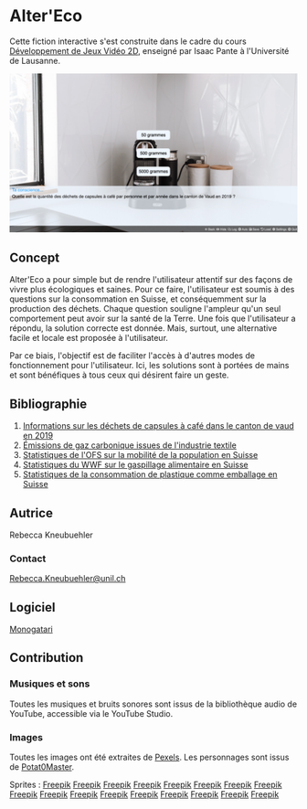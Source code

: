 # Alter'Eco

Cette fiction interactive s'est construite dans le cadre du cours [Développement de Jeux Vidéo 2D](https://github.com/ipante/ressources_cours_jeux_video_2D/blob/master/README.md), enseigné par Isaac Pante à l'Université de Lausanne. 

![README image](readMe_image.png)

## Concept
Alter'Eco a pour simple but de rendre l'utilisateur attentif sur des façons de vivre plus écologiques et saines. Pour ce faire, l'utilisateur est soumis à des questions sur la consommation en Suisse, et conséquemment sur la production des déchets. Chaque question souligne l'ampleur qu'un seul comportement peut avoir sur la santé de la Terre. Une fois que l'utilisateur a répondu, la solution correcte est donnée. Mais, surtout, une alternative facile et locale est proposée à l'utilisateur. 

Par ce biais, l'objectif est de faciliter l'accès à d'autres modes de fonctionnement pour l'utilisateur. Ici, les solutions sont à portées de mains et sont bénéfiques à tous ceux qui désirent faire un geste.

## Bibliographie

1. [Informations sur les déchets de capsules à café dans le canton de vaud en 2019](https://www.vd.ch/fileadmin/user_upload/themes/environnement/dechets/fichiers_pdf/Statistiques_communales_des_d%C3%A9chets_urbains_-_Ann%C3%A9e_2019.pdf) 
2. [Émissions de gaz carbonique issues de l'industrie textile](https://www.wwf.ch/fr/nos-objectifs/rapport-du-wwf-sur-lindustrie-de-lhabillement-et-des-textiles) 
3. [Statistiques de l'OFS sur la mobilité de la population en Suisse](https://www.bfs.admin.ch/bfs/fr/home/statistiques/mobilite-transports/transport-personnes/pendularite.html)
4. [Statistiques du WWF sur le gaspillage alimentaire en Suisse]( https://www.wwf.ch/fr/nos-objectifs/gaspillage-alimentaire)
5. [Statistiques de la consommation de plastique comme emballage en Suisse](https://www.swissinfo.ch/fre/la-majorité-des-produits-bio-sont-vendus-dans-du-plastique/45103296)

## Autrice
Rebecca Kneubuehler
### Contact
Rebecca.Kneubuehler@unil.ch

## Logiciel
[Monogatari](https://monogatari.io/)

## Contribution
### Musiques et sons
Toutes les musiques et bruits sonores sont issus de la bibliothèque audio de YouTube, accessible via le YouTube Studio. 

### Images
Toutes les images ont été extraites de [Pexels](https://www.pexels.com/fr-fr/). 
Les personnages sont issus de [Potat0Master](https://potat0master.itch.io/free-character-sprites-for-visual-novels-sensei-pack).

Sprites : 
[Freepik](https://www.freepik.com/free-vector/phases-plant-growth-infographic_11571808.htm#query=game%20growth%20of%20tree%20sprite&position=5&from_view=search&track=ais) 
[Freepik](https://www.freepik.com/free-vector/hand-drawn-businessman-character-with-facial-expressions_1062475.htm#query=game%20sprite%20character%20thinking&position=4&from_view=search&track=ais)
[Freepik](https://www.freepik.com/free-vector/hand-painted-watercolor-nature-background_13723081.htm#query=background%20nature&position=5&from_view=search&track=ais)
[Freepik](https://www.freepik.com/free-photo/green-park-view_1278319.htm#query=background%20nature&position=9&from_view=search&track=ais)
[Freepik](https://www.freepik.com/free-photo/green-leaf-texture-leaf-texture-background_26542540.htm#query=background%20nature&position=38&from_view=search&track=ais)
[Freepik](https://www.freepik.com/premium-photo/smoke-from-factory-pipe-against-dark-overcast-sky_15643630.htm#query=gazcarbonique&position=5&from_view=search&track=ais?log-in=email)
[Freepik](https://www.freepik.com/free-photo/coffee-bean-black-burlap-sack_1145775.htm#query=coffeeecology&position=7&from_view=search&track=ais)
[Freepik](https://www.freepik.com/premium-photo/happy-young-guy-walking-outdoors-with-bicycle-chatting-by-mobile-phone_11900808.htm#query=student%20bike&position=10&from_view=search&track=ais)
[Freepik](https://www.freepik.com/free-photo/full-shot-man-with-laptop-bicycle-outdoors_25990415.htm#query=student%20bike&position=42&from_view=search&track=ais)
[Freepik](https://www.freepik.com/free-photo/front-view-individual-throwing-leftovers-away_10079644.htm#query=food%20waste&position=42&from_view=search&track=ais)
[Freepik](https://www.freepik.com/premium-photo/domestic-waste-compost-from-fruits-vegetables-garbage-bag-table-top-view_20767163.htm#query=food%20waste&position=8&from_view=search&track=ais)
[Freepik](https://www.freepik.com/premium-photo/bulgarian-pepper-box-shelf-supermarket_10951859.htm#query=fruits%20in%20plastic%20wrap%20market&position=29&from_view=search&track=ais)
[Freepik](https://www.freepik.com/premium-photo/single-use-plastic-waste-issue-fruits-vegetables-plastic-bags_8100955.htm#query=fruits%20in%20plastic%20wrap%20market&position=15&from_view=search&track=ais)
[Freepik](https://www.freepik.com/free-photo/homepage-concept-with-search-bar_36029335.htm#query=internet%20search&position=13&from_view=search&track=ais)
[Freepik](https://www.freepik.com/premium-photo/flying-green-turtle-blue_24836072.htm#query=turtle&position=46&from_view=search&track=sph)
[Freepik](https://www.freepik.com/free-photo/small-bowl-with-olives-leaf_2499131.htm#query=olive%20oils%20wall&position=7&from_view=search&track=ais)
[Freepik](https://www.freepik.com/premium-photo/recycling-products-concept-organic-cotton-recycling-cloth-zero-waste-materials-environment-care-reuse-renewable-sustainable-lifestyle-recycle-icon-show-tag_32589248.htm#query=textile%20écolo&position=6&from_view=search&track=ais)
